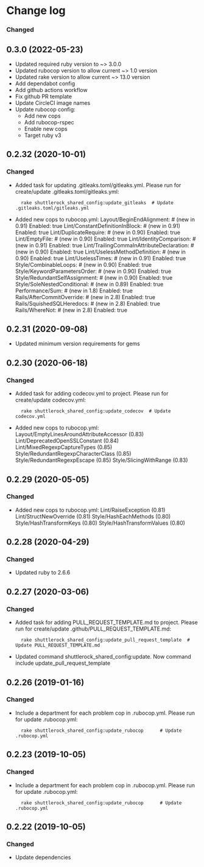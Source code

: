 # Change log

### Changed

## 0.3.0 (2022-05-23)

- Updated required ruby version to ~> 3.0.0
- Updated rubocop version to allow current ~> 1.0 version
- Updated rake version to allow current ~> 13.0 version
- Add dependabot config
- Add github actions workflow
- Fix github PR template
- Update CircleCI image names
- Update rubocop config:
  - Add new cops
  - Add rubocop-rspec
  - Enable new cops
  - Target ruby v3

## 0.2.32 (2020-10-01)

### Changed

- Added task for updating .gitleaks.toml/gitleaks.yml.
  Please run for create/update .gitleaks.toml/gitleaks.yml:
  ```
    rake shuttlerock_shared_config:update_gitleaks  # Update .gitleaks.toml/gitleaks.yml
  ```

- Added new cops to rubocop.yml:
    Layout/BeginEndAlignment: # (new in 0.91)
    Enabled: true
    Lint/ConstantDefinitionInBlock: # (new in 0.91)
    Enabled: true
    Lint/DuplicateRequire: # (new in 0.90)
    Enabled: true
    Lint/EmptyFile: # (new in 0.90)
    Enabled: true
    Lint/IdentityComparison: # (new in 0.91)
    Enabled: true
    Lint/TrailingCommaInAttributeDeclaration: # (new in 0.90)
    Enabled: true
    Lint/UselessMethodDefinition: # (new in 0.90)
    Enabled: true
    Lint/UselessTimes: # (new in 0.91)
    Enabled: true
    Style/CombinableLoops: # (new in 0.90)
    Enabled: true
    Style/KeywordParametersOrder: # (new in 0.90)
    Enabled: true
    Style/RedundantSelfAssignment: # (new in 0.90)
    Enabled: true
    Style/SoleNestedConditional: # (new in 0.89)
    Enabled: true
    Performance/Sum: # (new in 1.8)
    Enabled: true
    Rails/AfterCommitOverride: # (new in 2.8)
    Enabled: true
    Rails/SquishedSQLHeredocs: # (new in 2.8)
    Enabled: true
    Rails/WhereNot: # (new in 2.8)
    Enabled: true

## 0.2.31 (2020-09-08)

- Updated minimum version requirements for gems

## 0.2.30 (2020-06-18)

### Changed

- Added task for adding codecov.yml to project.
  Please run for create/update  codecov.yml:
  ```
    rake shuttlerock_shared_config:update_codecov  # Update codecov.yml
  ```

- Added new cops to rubocop.yml:
    Layout/EmptyLinesAroundAttributeAccessor (0.83)
    Lint/DeprecatedOpenSSLConstant (0.84)
    Lint/MixedRegexpCaptureTypes (0.85)
    Style/RedundantRegexpCharacterClass (0.85)
    Style/RedundantRegexpEscape (0.85)
    Style/SlicingWithRange (0.83)

## 0.2.29 (2020-05-05)

### Changed

- Added new cops to rubocop.yml:
    Lint/RaiseException (0.81)
    Lint/StructNewOverride (0.81)
    Style/HashEachMethods (0.80)
    Style/HashTransformKeys (0.80)
    Style/HashTransformValues (0.80)


## 0.2.28 (2020-04-29)

### Changed

- Updated ruby to 2.6.6


## 0.2.27 (2020-03-06)

### Changed
- Added task for adding PULL_REQUEST_TEMPLATE.md to project.
  Please run for create/update  .github/PULL_REQUEST_TEMPLATE.md:
  ```
    rake shuttlerock_shared_config:update_pull_request_template  # Update PULL_REQUEST_TEMPLATE.md
  ```
- Updated command shuttlerock_shared_config:update. Now command include update_pull_request_template

## 0.2.26 (2019-01-16)

### Changed
- Include a department for each problem cop in .rubocop.yml.
  Please run for update .rubocop.yml:
  ```
    rake shuttlerock_shared_config:update_rubocop      # Update .rubocop.yml
  ```

## 0.2.23 (2019-10-05)

### Changed
- Include a department for each problem cop in .rubocop.yml.
  Please run for update .rubocop.yml:
  ```
    rake shuttlerock_shared_config:update_rubocop      # Update .rubocop.yml
  ```

## 0.2.22 (2019-10-05)

### Changed

- Update dependencies
